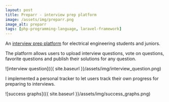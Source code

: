 ```yaml
---
layout: post
title: Preparr - interview prep platform
image: /assets/img/preparr.png
image_alt: preparr
tags: [php-programming-language, laravel-framework]
---
```

An [interview prep platform](https://preparr.com/) for electrical engineering students and juniors.

The platform allows users to upload interview questions, vote on questions, favorite questions and publish their solutions for any question.

![interview question]({{ site.baseurl }}/assets/img/interview_question.png)

I implemented a personal tracker to let users track their own progress for preparing to interviews.

![success graphs]({{ site.baseurl }}/assets/img/success_graphs.png)
